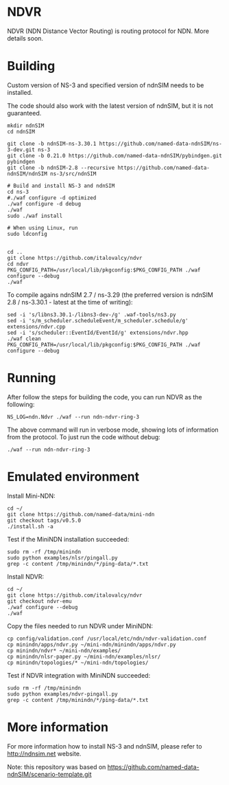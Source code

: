 NDVR
====

NDVR (NDN Distance Vector Routing) is routing protocol for NDN. More details soon.

Building
========

Custom version of NS-3 and specified version of ndnSIM needs to be installed.

The code should also work with the latest version of ndnSIM, but it is not guaranteed.

    mkdir ndnSIM
    cd ndnSIM

    git clone -b ndnSIM-ns-3.30.1 https://github.com/named-data-ndnSIM/ns-3-dev.git ns-3
    git clone -b 0.21.0 https://github.com/named-data-ndnSIM/pybindgen.git pybindgen
    git clone -b ndnSIM-2.8 --recursive https://github.com/named-data-ndnSIM/ndnSIM ns-3/src/ndnSIM

    # Build and install NS-3 and ndnSIM
    cd ns-3
    #./waf configure -d optimized
    ./waf configure -d debug
    ./waf
    sudo ./waf install

    # When using Linux, run
    sudo ldconfig


    cd ..
    git clone https://github.com/italovalcy/ndvr
    cd ndvr
    PKG_CONFIG_PATH=/usr/local/lib/pkgconfig:$PKG_CONFIG_PATH ./waf configure --debug
    ./waf

To compile agains ndnSIM 2.7 / ns-3.29 (the preferred version is ndnSIM 2.8 / ns-3.30.1 - latest at the time of writing):

    sed -i 's/libns3.30.1-/libns3-dev-/g' .waf-tools/ns3.py
    sed -i 's/m_scheduler.scheduleEvent/m_scheduler.schedule/g' extensions/ndvr.cpp
    sed -i 's/scheduler::EventId/EventId/g' extensions/ndvr.hpp
    ./waf clean
    PKG_CONFIG_PATH=/usr/local/lib/pkgconfig:$PKG_CONFIG_PATH ./waf configure --debug

Running
=======

After follow the steps for building the code, you can run NDVR as the following:

    NS_LOG=ndn.Ndvr ./waf --run ndn-ndvr-ring-3

The above command will run in verbose mode, showing lots of information from the 
protocol. To just run the code without debug:

    ./waf --run ndn-ndvr-ring-3

Emulated environment
====================

Install Mini-NDN:

	cd ~/
	git clone https://github.com/named-data/mini-ndn
	git checkout tags/v0.5.0
	./install.sh -a

Test if the MiniNDN installation succeeded:

	sudo rm -rf /tmp/minindn
	sudo python examples/nlsr/pingall.py
	grep -c content /tmp/minindn/*/ping-data/*.txt

Install NDVR:

	cd ~/
	git clone https://github.com/italovalcy/ndvr
	git checkout ndvr-emu
	./waf configure --debug
	./waf

Copy the files needed to run NDVR under MiniNDN:

	cp config/validation.conf /usr/local/etc/ndn/ndvr-validation.conf
	cp minindn/apps/ndvr.py ~/mini-ndn/minindn/apps/ndvr.py
	cp minindn/ndvr* ~/mini-ndn/examples/
	cp minindn/nlsr-paper.py ~/mini-ndn/examples/nlsr/
	cp minindn/topologies/* ~/mini-ndn/topologies/

Test if NDVR integration with MiniNDN succeeded:

	sudo rm -rf /tmp/minindn
	sudo python examples/ndvr-pingall.py
	grep -c content /tmp/minindn/*/ping-data/*.txt

More information
================

For more information how to install NS-3 and ndnSIM, please refer to http://ndnsim.net website.

Note: this repository was based on https://github.com/named-data-ndnSIM/scenario-template.git 
